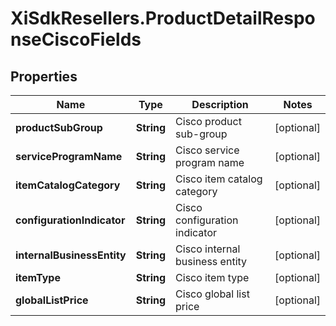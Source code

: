 # XiSdkResellers.ProductDetailResponseCiscoFields

## Properties

Name | Type | Description | Notes
------------ | ------------- | ------------- | -------------
**productSubGroup** | **String** | Cisco product sub-group | [optional] 
**serviceProgramName** | **String** | Cisco service program name | [optional] 
**itemCatalogCategory** | **String** | Cisco item catalog category | [optional] 
**configurationIndicator** | **String** | Cisco configuration indicator | [optional] 
**internalBusinessEntity** | **String** | Cisco internal business entity | [optional] 
**itemType** | **String** | Cisco item type | [optional] 
**globalListPrice** | **String** | Cisco global list price | [optional] 


